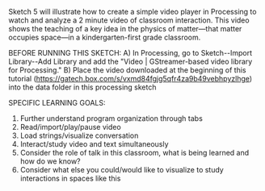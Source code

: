 Sketch 5 will illustrate how to create a simple video player in Processing to watch and analyze a 2 minute video of classroom interaction. This video shows the teaching of a key idea in the physics of matter—that matter occupies space—in a kindergarten-first grade classroom. 

BEFORE RUNNING THIS SKETCH:
A) In Processing, go to Sketch--Import Library--Add Library and add the "Video | GStreamer-based video library for Processing."
B) Place the video downloaded at the beginning of this tutorial (https://gatech.box.com/s/vxmd84fgjg5qfr4za9b49vebhpyzlhge) into the data folder in this processing sketch

SPECIFIC LEARNING GOALS:
1) Further understand program organization through tabs
2) Read/import/play/pause video
3) Load strings/visualize conversation
4) Interact/study video and text simultaneously
5) Consider the role of talk in this classroom, what is being learned and how do we know?
6) Consider what else you could/would like to visualize to study interactions in spaces like this




